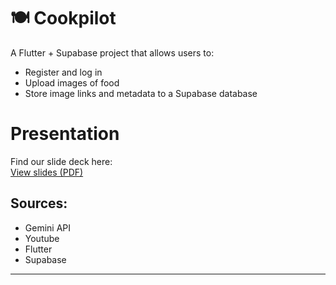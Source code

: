 # 🍽 Cookpilot

A Flutter + Supabase project that allows users to:

- Register and log in
- Upload images of food
- Store image links and metadata to a Supabase database

# Presentation

Find our slide deck here:  
[View slides (PDF)](presentation_stuff/presentation.pdf)

## Sources:
- Gemini API
- Youtube
- Flutter
- Supabase


---

